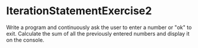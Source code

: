 # IterationStatementExercise2
Write a program and continuously ask the user to enter a number or "ok" to exit. Calculate the sum of all the previously entered numbers and display it on the console.
